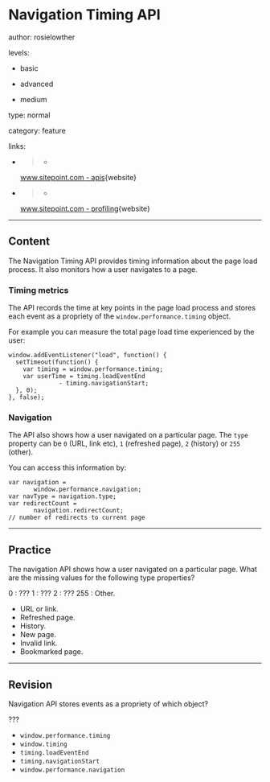 # Navigation Timing API
author: rosielowther

levels:

  - basic

  - advanced

  - medium

type: normal

category: feature

links:

  - >-
    [www.sitepoint.com -
    apis](http://www.sitepoint.com/10-html5-apis-worth-looking/){website}

  - >-
    [www.sitepoint.com -
    profiling](http://www.sitepoint.com/profiling-page-loads-with-the-navigation-timing-api/){website}

---
## Content

The Navigation Timing API provides timing information about the page load process. It also monitors how a user navigates to a page.

### Timing metrics

The API records the time at key points in the page load process and stores each event as a propriety of the `window.performance.timing` object. 

For example you can measure the total page load time experienced by the user:
```
window.addEventListener("load", function() {
  setTimeout(function() {
    var timing = window.performance.timing;
    var userTime = timing.loadEventEnd 
              - timing.navigationStart;
  }, 0);
}, false);

```

### Navigation

The API also shows how a user navigated on a particular page. The `type` property can be `0` (URL, link etc), `1` (refreshed page), `2` (history) or `255` (other). 

You can access this information by:
```
var navigation =
       window.performance.navigation;
var navType = navigation.type; 
var redirectCount = 
       navigation.redirectCount;
// number of redirects to current page
```

---
## Practice

The navigation API shows how a user navigated on a particular page. What are the missing values for the following type properties? 

0 : ???
1 : ???
2 : ???
255 : Other.

* URL or link.
* Refreshed page.
* History.
* New page.
* Invalid link.
* Bookmarked page.

---
## Revision

Navigation API stores events as a propriety of which object?

???

* `window.performance.timing`
* `window.timing`
* `timing.loadEventEnd`
* `timing.navigationStart`
* `window.performance.navigation`